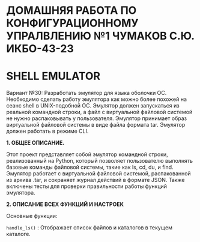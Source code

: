 # ДОМАШНЯЯ РАБОТА ПО КОНФИГУРАЦИОННОМУ УПРАЛВЛЕНИЮ №1 ЧУМАКОВ С.Ю. ИКБО-43-23 #

# SHELL EMULATOR #

Вариант №30: Разработать эмулятор для языка оболочки ОС. Необходимо сделать
работу эмулятора как можно более похожей на сеанс shell в UNIX-подобной ОС.
Эмулятор должен запускаться из реальной командной строки, а файл с
виртуальной файловой системой не нужно распаковывать у пользователя.
Эмулятор принимает образ виртуальной файловой системы в виде файла формата
tar. Эмулятор должен работать в режиме CLI.

**1. ОБЩЕЕ ОПИСАНИЕ.**

Этот проект представляет собой эмулятор командной строки, реализованный на
Python, который позволяет пользователю выполнять базовые команды файловой
системы, такие как ls, cd, du, и find. Эмулятор работает с виртуальной файловой
системой, распакованной из архива .tar, и сохраняет журнал действий в формате
JSON. Также включены тесты для проверки правильности работы функций
эмулятора.

**2. ОПИСАНИЕ ВСЕХ ФУНКЦИЙ И НАСТРОЕК**

Основные функции:

```handle_ls()``` :  Отображает список файлов и каталогов в текущем каталоге.
